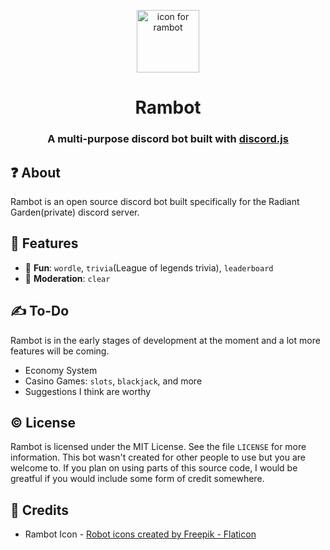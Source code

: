 <p align="center">
<img alt="icon for rambot" src="https://i.postimg.cc/tTLD9k9T/robot.png" width="100" height="100">
</p>
<h1 align="center"> Rambot </h1>
<h3 align="center"> A multi-purpose discord bot built with <a href=https://discord.js.org/>discord.js</a></h3>

## ❓ About
Rambot is an open source discord bot built specifically for the Radiant Garden(private) discord server. 

## 🧨 Features
* 🎉 **Fun**: `wordle`, `trivia`(League of legends trivia), `leaderboard`
* 👮 **Moderation**: `clear`

## ✍️ To-Do
Rambot is in the early stages of development at the moment and a lot more features will be coming.
* Economy System
* Casino Games: `slots`, `blackjack`, and more
* Suggestions I think are worthy

## © License
Rambot is licensed under the MIT License. See the file `LICENSE` for more information. This bot wasn't created for other people to use 
but you are welcome to. If you plan on using parts of this source code, I would be greatful if you would include some form of 
credit somewhere.


## 📜 Credits

* Rambot Icon - <a href="https://www.flaticon.com/free-icons/robot" title="robot icons">Robot icons created by Freepik - Flaticon</a>
